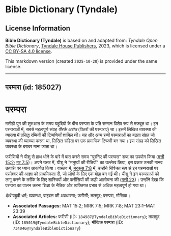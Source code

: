 # Bible Dictionary (Tyndale)

## License Information

**Bible Dictionary (Tyndale)** is based on and adapted from: _Tyndale Open Bible Dictionary_, [Tyndale House Publishers](https://tyndaleopenresources.com/), 2023, which is licensed under a [CC BY-SA 4.0 license](https://creativecommons.org/licenses/by-sa/4.0/legalcode.en).

This markdown version (created `2025-10-20`) is provided under the same license.



--------------------------------

## परम्परा (id: 185027)

परम्परा
=======

मसीही युग की शुरुआत के समय यहूदियों के बीच परम्परा के प्रति सम्मान विशेष रूप से मजबूत था। इन परम्पराओं में, सबसे महत्वपूर्ण संग्रह *पीरके अबोत* (पितरों की परम्पराएं) था। इसमें लिखित व्यवस्था की व्याख्या में प्रसिद्ध रब्बियों की टिप्पणियाँ शामिल थीं। यह और अन्य रब्बी परम्पराओं का बढ़ता संग्रह जो व्यवस्था की व्याख्या करता था, लिखित संहिता पर एक प्रामाणिक टिप्पणी बन गया। इस संग्रह को लिखित व्यवस्था के बराबर माना जाता था।

फरीसियों ने यीशु से हाथ धोने के बारे में बात करते समय "पुरनिए की परम्परा" शब्द का उपयोग किया ([मत्ती 15:2](https://ref.ly/Matt15:2); [मर 7:5](https://ref.ly/Mark7:5))। अपने उत्तर में, यीशु ने "मनुष्यों की रीतियों" का उल्लेख किया, इस प्रकार उनकी मानव उत्पत्ति पर ध्यान आकर्षित किया। वास्तव में, [मरकुस 7:8](https://ref.ly/Mark7:8) में, उन्होंने निश्चित रूप से इन परम्पराओं पर परमेश्वर की आज्ञा को प्राथमिकता दी, जो लोगों के लिए एक बोझ बन गई थीं। यीशु ने इन परम्पराओं को लागू करने के तरीके के लिए शास्त्रियों और फरीसियों की कड़ी आलोचना की ([मत्ती 23](https://ref.ly/Matt23:1-Matt23:39))। उन्होंने देखा कि परम्परा का पालन करना शिक्षा के नैतिक और व्यक्तिगत प्रभाव से अधिक महत्वपूर्ण हो गया था।

*देखें* यहूदी धर्म; व्यवस्था, बाइबल की अवधारणा; फरीसी; तलमूद; परम्परा, मौखिक।

* **Associated Passages:** MAT 15:2; MRK 7:5; MRK 7:8; MAT 23:1–MAT 23:39
* **Associated Articles:** फरीसी (ID: `184987@TyndaleBibleDictionary`); तालमुद (ID: `185019@TyndaleBibleDictionary`); मौखिक परम्परा  (ID: `734046@TyndaleBibleDictionary`)

